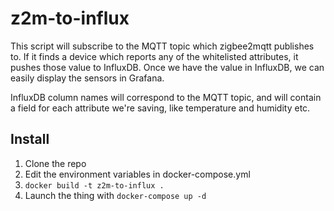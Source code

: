# z2m-to-influx

This script will subscribe to the MQTT topic which zigbee2mqtt publishes to. If it finds a device which reports any of the whitelisted attributes, it pushes those value to InfluxDB. Once we have the value in InfluxDB, we can easily display the sensors in Grafana.

InfluxDB column names will correspond to the MQTT topic, and will contain a field for each attribute we're saving, like temperature and humidity etc.

## Install

1. Clone the repo
2. Edit the environment variables in docker-compose.yml
3. `docker build -t z2m-to-influx .`
4. Launch the thing with `docker-compose up -d`
